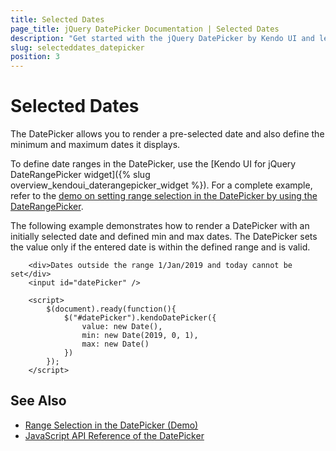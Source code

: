 ```yaml
---
title: Selected Dates
page_title: jQuery DatePicker Documentation | Selected Dates
description: "Get started with the jQuery DatePicker by Kendo UI and learn how to set selected dates and date ranges in the widget."
slug: selecteddates_datepicker
position: 3
---
```


# Selected Dates

The DatePicker allows you to render a pre-selected date and also define the minimum and maximum dates it displays.

To define date ranges in the DatePicker, use the [Kendo UI for jQuery DateRangePicker widget]({% slug overview_kendoui_daterangepicker_widget %}). For a complete example, refer to the [demo on setting range selection in the DatePicker by using the DateRangePicker](https://demos.telerik.com/kendo-ui/datepicker/rangeselection).

The following example demonstrates how to render a DatePicker with an initially selected date and defined min and max dates. The DatePicker sets the value only if the entered date is within the defined range and is valid.

```dojo
    <div>Dates outside the range 1/Jan/2019 and today cannot be set</div>
    <input id="datePicker" />

    <script>
        $(document).ready(function(){
            $("#datePicker").kendoDatePicker({
                value: new Date(),
                min: new Date(2019, 0, 1),
                max: new Date()
            })
        });
    </script>
```

## See Also

* [Range Selection in the DatePicker (Demo)](https://demos.telerik.com/kendo-ui/datepicker/rangeselection)
* [JavaScript API Reference of the DatePicker](/api/javascript/ui/datepicker)
